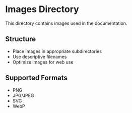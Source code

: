 # Images Directory

This directory contains images used in the documentation.

## Structure

- Place images in appropriate subdirectories
- Use descriptive filenames
- Optimize images for web use

## Supported Formats

- PNG
- JPG/JPEG
- SVG
- WebP